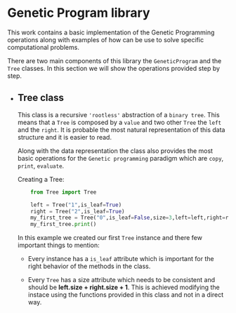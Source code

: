 # Genetic Program library
This work contains a basic implementation of the Genetic Programming operations along with examples of how can be use to solve specific computational problems.

There are two main components of this library the `GeneticProgram` and the `Tree` classes. In this section we will show the operations provided step by step.

* ## Tree class

    This class is a recursive `'rootless'` abstraction of a `binary tree`. This means that a `Tree` is composed by a `value` and two other `Tree` the `left` and the `right`. It is probable the most natural representation of this data structure and it is easier to read.

    Along with the data representation the class also provides the most basic operations for the `Genetic programming` paradigm
    which are `copy`, `print`, `evaluate`.

    Creating a Tree:

    ```python
        from Tree import Tree

        left = Tree("1",is_leaf=True)
        right = Tree("2",is_leaf=True)
        my_first_tree = Tree("0",is_leaf=False,size=3,left=left,right=right)
        my_first_tree.print()
    ```
    In this example we created our first `Tree` instance and there few important things to mention:

    *   Every instance has a `is_leaf` attribute which is important for the right behavior of the methods in the class.
    
    *   Every `Tree` has a size attribute which needs to be consistent and should be **left.size + right.size + 1**. This is achieved modifying the instace using the functions provided in this class and not in a direct way.
    
